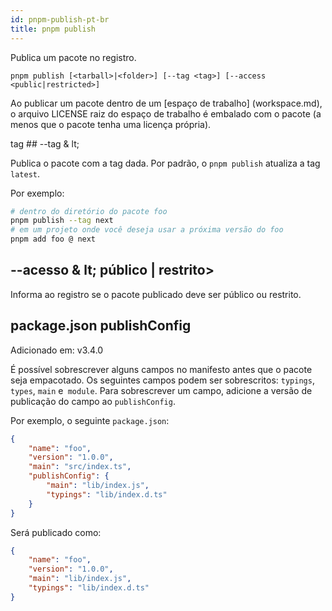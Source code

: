 ```yaml
---
id: pnpm-publish-pt-br
title: pnpm publish
---
```


Publica um pacote no registro.

```
pnpm publish [<tarball>|<folder>] [--tag <tag>] [--access <public|restricted>]
```

Ao publicar um pacote dentro de um [espaço de trabalho] (workspace.md), o arquivo LICENSE
raiz do espaço de trabalho é embalado com o pacote (a menos que o pacote tenha uma licença própria).

tag ## --tag & lt;

Publica o pacote com a tag dada. Por padrão, o `pnpm publish` atualiza a tag` latest`.

Por exemplo:

```sh
# dentro do diretório do pacote foo
pnpm publish --tag next
# em um projeto onde você deseja usar a próxima versão do foo
pnpm add foo @ next
```

## --acesso & lt; público | restrito>

Informa ao registro se o pacote publicado deve ser público ou restrito.

## package.json publishConfig

Adicionado em: v3.4.0

É possível sobrescrever alguns campos no manifesto antes que o pacote seja empacotado.
Os seguintes campos podem ser sobrescritos: `typings`,` types`, `main` e` module`.
Para sobrescrever um campo, adicione a versão de publicação do campo ao `publishConfig`.

Por exemplo, o seguinte `package.json`:

```json
{
    "name": "foo",
    "version": "1.0.0",
    "main": "src/index.ts",
    "publishConfig": {
        "main": "lib/index.js",
        "typings": "lib/index.d.ts"
    }
}
```

Será publicado como:

```json
{
    "name": "foo",
    "version": "1.0.0",
    "main": "lib/index.js",
    "typings": "lib/index.d.ts"
}
```